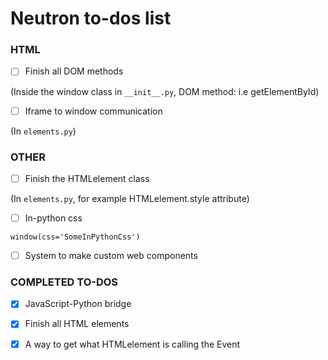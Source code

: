 
# Neutron to-dos list

### HTML

- [ ] Finish all DOM methods

(Inside the window class in `__init__.py`, DOM method: i.e getElementById)

- [ ] Iframe to window communication

(In `elements.py`)

### OTHER

- [ ] Finish the HTMLelement class

(In `elements.py`, for example HTMLelement.style attribute)

- [ ] In-python css 

`window(css='SomeInPythonCss')`

- [ ] System to make custom web components


### COMPLETED TO-DOS
- [x] JavaScript-Python bridge
- [x] Finish all HTML elements
- [x] A way to get what HTMLelement is calling the Event

